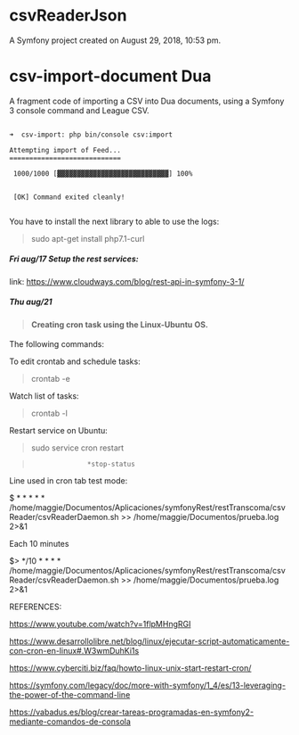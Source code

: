 csvReaderJson
================

A Symfony project created on August 29, 2018, 10:53 pm.

csv-import-document Dua
========================

A fragment code of importing a CSV into Dua documents, using
a Symfony 3 console command and League CSV.

``` language-bash

➜  csv-import: php bin/console csv:import                      

Attempting import of Feed...
============================

 1000/1000 [▓▓▓▓▓▓▓▓▓▓▓▓▓▓▓▓▓▓▓▓▓▓▓▓▓▓▓▓] 100%

                                                                                                                        
 [OK] Command exited cleanly!                                                                                           
                                                                                                                        
```

You have to install the next library to able to use the logs:

> sudo apt-get install php7.1-curl 

##### Fri aug/17 Setup the rest services:

link: https://www.cloudways.com/blog/rest-api-in-symfony-3-1/


##### Thu aug/21
 
> #### Creating cron task using the Linux-Ubuntu OS.
 
The following commands:

To edit crontab and schedule tasks:

>crontab -e  

Watch list of tasks:

>crontab -l

Restart service on Ubuntu:

> sudo service cron restart

>                   *stop-status

Line used in cron tab test mode:

$ * * * * * /home/maggie/Documentos/Aplicaciones/symfonyRest/restTranscoma/csvReader/csvReaderDaemon.sh >> /home/maggie/Documentos/prueba.log 2>&1

Each 10 minutes

$> */10 * * * * /home/maggie/Documentos/Aplicaciones/symfonyRest/restTranscoma/csvReader/csvReaderDaemon.sh >> /home/maggie/Documentos/prueba.log 2>&1

REFERENCES:
 
https://www.youtube.com/watch?v=1flpMHngRGI

https://www.desarrollolibre.net/blog/linux/ejecutar-script-automaticamente-con-cron-en-linux#.W3wmDuhKi1s

https://www.cyberciti.biz/faq/howto-linux-unix-start-restart-cron/

https://symfony.com/legacy/doc/more-with-symfony/1_4/es/13-leveraging-the-power-of-the-command-line

https://vabadus.es/blog/crear-tareas-programadas-en-symfony2-mediante-comandos-de-consola